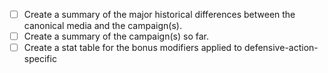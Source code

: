 - [ ] Create a summary of the major historical differences between the canonical media and the campaign(s).
- [ ] Create a summary of the campaign(s) so far.
- [ ] Create a stat table for the bonus modifiers applied to defensive-action-specific 